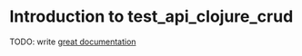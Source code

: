 # Introduction to test_api_clojure_crud

TODO: write [great documentation](http://jacobian.org/writing/what-to-write/)
